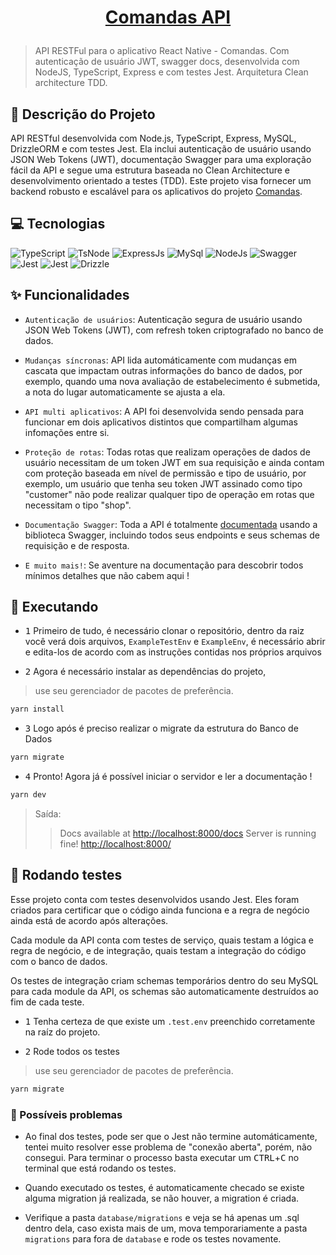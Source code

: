 <h1 align="center" style="color: white">
    
[Comandas API](https://comandas-api.vercel.app/docs/)

</h1>

> API RESTFul para o aplicativo React Native - Comandas. Com autenticação de usuário JWT, swagger docs, desenvolvida com NodeJS, TypeScript, Express e com testes Jest. Arquitetura Clean architecture TDD.

## 🧠 Descrição do Projeto

API RESTful desenvolvida com Node.js, TypeScript, Express, MySQL, DrizzleORM e com testes Jest. Ela inclui autenticação de usuário usando JSON Web Tokens (JWT), documentação Swagger para uma exploração fácil da API e segue uma estrutura baseada no Clean Architecture e desenvolvimento orientado a testes (TDD). Este projeto visa fornecer um backend robusto e escalável para os aplicativos do projeto [Comandas](https://github.com/alvarosoaress/Comandas/tree/main).

## 💻 Tecnologias

![TypeScript](https://img.shields.io/badge/TypeScript-20232A?style=for-the-badge&logo=typescript&logoColor=007ACC)
![TsNode](https://img.shields.io/badge/ts--node-20232A?style=for-the-badge&logo=ts-node&logoColor=3178C6)
![ExpressJs](https://img.shields.io/badge/Express%20js-20232A?style=for-the-badge&logo=express&logoColor=white)
![MySql](https://img.shields.io/badge/MySQL-20232A?style=for-the-badge&logo=mysql&logoColor=005C84)
![NodeJs](https://img.shields.io/badge/Node%20js-20232A?style=for-the-badge&logo=nodedotjs&logoColor=339933)
![Swagger](https://img.shields.io/badge/Swagger-20232A?style=for-the-badge&logo=Swagger&logoColor=85EA2D)
![Jest](https://img.shields.io/badge/JWT-20232A?style=for-the-badge&logo=JSON%20web%20tokens&logoColor=white)
![Jest](https://img.shields.io/badge/Jest-20232A?style=for-the-badge&logo=jest&logoColor=C21325)
![Drizzle](https://img.shields.io/badge/Drizzle%20ORM-20232A?style=for-the-badge&logo=drizzle&logoColor=339933)

## ✨ Funcionalidades

- `Autenticação de usuários`: Autenticação segura de usuário usando JSON Web Tokens (JWT), com refresh token criptografado no banco de dados.

- `Mudanças síncronas`: API lida automáticamente com mudanças em cascata que impactam outras informações do banco de dados, por exemplo, quando uma nova avaliação de estabelecimento é submetida, a nota do lugar automaticamente se ajusta a ela.

- `API multi aplicativos`: A API foi desenvolvida sendo pensada para funcionar em dois aplicativos distintos que compartilham algumas infomações entre si.

- `Proteção de rotas`: Todas rotas que realizam operações de dados de usuário necessitam de um token JWT em sua requisição e ainda contam com proteção baseada em nível de permissão e tipo de usuário, por exemplo, um usuário que tenha seu token JWT assinado como tipo "customer" não pode realizar qualquer tipo de operação em rotas que necessitam o tipo "shop".

- `Documentação Swagger`: Toda a API é totalmente [documentada](https://comandas-api.vercel.app/docs/) usando a biblioteca Swagger, incluindo todos seus endpoints e seus schemas de requisição e de resposta.

- `E muito mais!`: Se aventure na documentação para descobrir todos mínimos detalhes que não cabem aqui !

## 🚀 Executando

- <kbd>1</kbd> Primeiro de tudo, é necessário clonar o repositório, dentro da raiz você verá dois arquivos, `ExampleTestEnv` e `ExampleEnv`, é necessário abrir e edita-los de acordo com as instruções contidas nos próprios arquivos

- <kbd>2</kbd> Agora é necessário instalar as dependências do projeto,

> use seu gerenciador de pacotes de preferência.

```sh
yarn install
```

- <kbd>3</kbd> Logo após é preciso realizar o migrate da estrutura do Banco de Dados

```sh
yarn migrate
```

- <kbd>4</kbd> Pronto! Agora já é possível iniciar o servidor e ler a documentação !

```sh
yarn dev
```

> Saída:
>> Docs available at <http://localhost:8000/docs>
>> Server is running fine! <http://localhost:8000/>

## 🔧 Rodando testes

Esse projeto conta com testes desenvolvidos usando Jest. Eles foram criados para certificar que o código ainda funciona e a regra de negócio ainda está de acordo após alterações.

Cada module da API conta com testes de serviço, quais testam a lógica e regra de negócio, e de integração, quais testam a integração do código com o banco de dados.

Os testes de integração criam schemas temporários dentro do seu MySQL para cada module da API, os schemas são automaticamente destruídos ao fim de cada teste.

- <kbd>1</kbd> Tenha certeza de que existe um `.test.env` preenchido corretamente na raíz do projeto.

- <kbd>2</kbd> Rode todos os testes

> use seu gerenciador de pacotes de preferência.

```sh
yarn migrate
```

### 🚧 Possíveis problemas

- Ao final dos testes, pode ser que o Jest não termine automáticamente, tentei muito resolver esse problema de "conexão aberta", porém, não consegui. Para terminar o processo basta executar um <kbd>CTRL</kbd>+<kbd>C</kbd> no terminal que está rodando os testes.

- Quando executado os testes, é automaticamente checado se existe alguma migration já realizada, se não houver, a migration é criada.

- Verifique a pasta `database/migrations` e veja se há apenas um .sql dentro dela, caso exista mais de um, mova temporariamente a pasta `migrations` para fora de `database` e rode os testes novamente.
